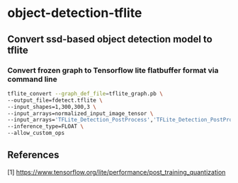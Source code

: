 # object-detection-tflite



## Convert ssd-based object detection model to tflite

### Convert frozen graph to Tensorflow lite flatbuffer format via command line

```bash
tflite_convert --graph_def_file=tflite_graph.pb \
--output_file=fdetect.tflite \
--input_shapes=1,300,300,3 \
--input_arrays=normalized_input_image_tensor \
--input_arrays='TFLite_Detection_PostProcess','TFLite_Detection_PostProcess:1','TFLite_Detection_PostProcess:2','TFLite_Detection_PostProcess:3' \
--inference_type=FLOAT \
--allow_custom_ops

```

## References
[1] https://www.tensorflow.org/lite/performance/post_training_quantization

